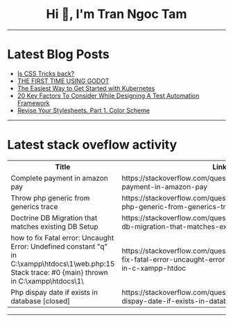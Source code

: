 <h1 align="center">Hi 👋, I'm Tran Ngoc Tam</h1>

---

# Latest Blog Posts 
<!-- BLOG-POST-LIST:START -->
- [Is CSS Tricks back?](https://dev.to/robole/is-css-tricks-back-4jh3)
- [THE FIRST TIME USING GODOT](https://dev.to/dino2328/the-first-time-using-godot-2b37)
- [The Easiest Way to Get Started with Kubernetes](https://dev.to/cyclops-ui/the-easiest-way-to-get-started-with-kubernetes-3mg7)
- [20 Key Factors To Consider While Designing A Test Automation Framework](https://dev.to/jamescantor38/20-key-factors-to-consider-while-designing-a-test-automation-framework-2cb3)
- [Revise Your Stylesheets. Part 1. Color Scheme](https://dev.to/jetthoughts/revise-your-stylesheets-part-1-color-scheme-1a9k)
<!-- BLOG-POST-LIST:END -->

---

# Latest stack oveflow activity
<table>
  <tr><th>Title</th><th>Link</th></tr>
  <!-- STACKOVERFLOW:START --><tr><td>Complete payment in amazon pay</td><td>https://stackoverflow.com/questions/78591479/complete-payment-in-amazon-pay</td></tr><tr><td>Throw php generic from generics trace</td><td>https://stackoverflow.com/questions/78591264/throw-php-generic-from-generics-trace</td></tr><tr><td>Doctrine DB Migration that matches existing DB Setup</td><td>https://stackoverflow.com/questions/78591141/doctrine-db-migration-that-matches-existing-db-setup</td></tr><tr><td>how to fix Fatal error: Uncaught Error: Undefined constant &quot;q&quot; in C:\xampp\htdocs\1\web.php:15 Stack trace: #0 {main} thrown in C:\xampp\htdocs\1\</td><td>https://stackoverflow.com/questions/78591058/how-to-fix-fatal-error-uncaught-error-undefined-constant-q-in-c-xampp-htdoc</td></tr><tr><td>Php dispay date if exists in database [closed]</td><td>https://stackoverflow.com/questions/78591054/php-dispay-date-if-exists-in-database</td></tr><!-- STACKOVERFLOW:END -->
</table>

---


